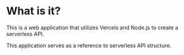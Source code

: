 # What is it?

This is a web application that utilizes Vercels and Node.js to create a serverless API.

This application serves as a reference to serverless API structure.